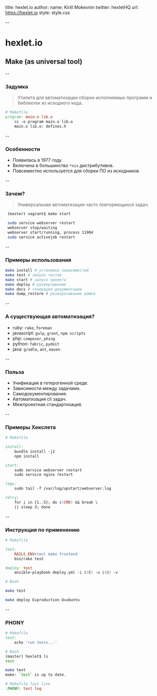 title: hexlet.io
author:
  name: Kirill Mokevnin
  twitter: hexletHQ
  url: https://hexlet.io
style: style.css

--

# hexlet.io
## Make (as universal tool)

--

### Задумка

> Утилита для автоматизации сборки исполняемых программ и библиотек из исходного кода.

```makefile
# Makefile
program: main.o lib.o
    cc -o program main.o lib.o
    main.o lib.o: defines.h
```

--

### Особенности

* Появилась в 1977 году.
* Включена в большинство `*nix` дистрибутивов.
* Повсеместно используется для сборки ПО из исходников.

--

### Зачем?

> Универсальная автоматизация часто повторяющихся задач.

```sh
 (master) vagrant$ make start

 sudo service webserver restart
 webserver stop/waiting
 webserver start/running, process 11904
 sudo service activejob restart
```

--

### Примеры использования

```sh
make install # установка зависимостей
make test # запуск тестов
make start # запуск проекта
make deploy # развертывание
make docs # генерация документации
make dump_restore # разворачивание дампа
```

--

### А существующая автоматизация?

* ruby: `rake`, `foreman`
* javascript: `gulp`, `grant`, `npm scripts`
* php: `composer`, `phing`
* python: `fabric`, `pydoit`
* java: `gradle`, `ant`, `maven`

--

### Польза

* Унификация в гетерогенной среде.
* Зависимости между задачами.
* Самодокументирование.
* Автоматизация cli задач.
* Межпроектная стандартизация.

--

### Примеры Хекслета

```makefile
# Makefile

install:
    bundle install -j2
    npm install

start:
    sudo service webserver restart
    sudo service nginx restart

logs:
    sudo tail -f /var/log/upstart/webserver.log

retry:
    for i in {1..5}; do $(CMD) && break \
    || sleep 3; done
```

--

### Инструкция по применению

```makefile
# Makefile

test:
    RAILS_ENV=test make frontend
    bin/rake test

deploy: test
    ansible-playbook deploy.yml -i $(E) -u $(U) -v
```

```sh
# Bash

make test

make deploy E=production U=ubuntu
```

--

### PHONY

```makefile
# Makefile
test:
    echo 'run tests...'
```


```sh
# Bash
(master) hexlet$ ls
test

make test
make: `test` is up to date.
```

```makefile
# Makefile last line
.PHONY: test log
```
